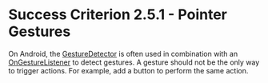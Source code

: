 # Success Criterion 2.5.1 - Pointer Gestures

On Android, the [GestureDetector](https://developer.android.com/reference/android/view/GestureDetector) is often used in combination with an [OnGestureListener](https://developer.android.com/reference/android/view/GestureDetector.OnGestureListener) to detect gestures. A gesture should not be the only way to trigger actions. For example, add a button to perform the same action.
